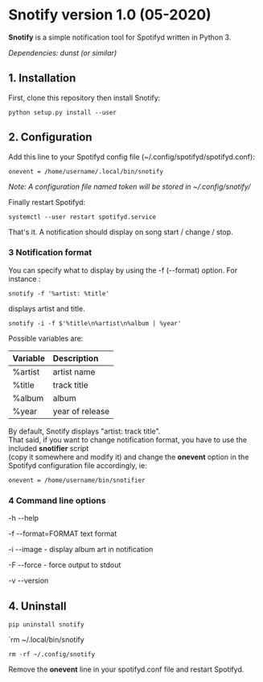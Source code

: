 # **Snotify** version 1.0 (05-2020)

**Snotify** is a simple notification tool for Spotifyd written in Python 3.

*Dependencies: dunst (or similar)*

## 1. Installation

First, clone this repository then install Snotify:

`python setup.py install --user`

## 2. Configuration

Add this line to your Spotifyd config file (~/.config/spotifyd/spotifyd.conf):

`onevent = /home/username/.local/bin/snotify`

*Note: A configuration file named token will be stored in ~/.config/snotify/*

Finally restart Spotifyd:

`systemctl --user restart spotifyd.service`

That's it. A notification should display on song start / change / stop.

### 3 Notification format

You can specify what to display by using the -f (--format) option. For instance :

`snotify -f '%artist: %title'`

displays artist and title.

`snotify -i -f $'%title\n%artist\n%album | %year'`

Possible variables are:

|Variable |Description
|:--------|:----------
|%artist |artist name
|%title |track title
|%album |album
|%year |year of release

By default, Snotify displays "artist: track title".  
That said, if you want to change notification format, you have to use the included **snotifier** script  
(copy it somewhere and modify it) and change the **onevent** option in the Spotifyd configuration file accordingly, ie:

`onevent = /home/username/bin/snotifier`

### 4 Command line options

-h --help

-f --format=FORMAT text format

-i --image - display album art in notification

-F --force - force output to stdout

-v --version

## 4. Uninstall

`pip uninstall snotify`

`rm ~/.local/bin/snotify

`rm -rf ~/.config/snotify`

Remove the **onevent** line in your spotifyd.conf file and restart Spotifyd.
